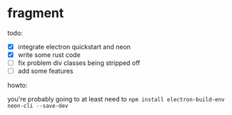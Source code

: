 # fragment

todo:

- [x] integrate electron quickstart and neon
- [x] write some rust code
- [ ] fix problem div classes being stripped off
- [ ] add some features

howto:

you're probably going to at least need to `npm install electron-build-env neon-cli --save-dev`
